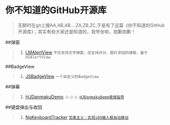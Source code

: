 # 你不知道的GitHub开源库
> 无聊时在git上搜AA,AB,AB....ZA,ZB,ZC,于是有了这篇《你不知道的GitHub开源库》；其实有些大家还是知道的，我夸张啦，抱歉抱歉！

##弹窗
> 1. [LMAlertView](https://github.com/lmcd/LMAlertView)   `不仅支持文字弹窗，还支持评分，图片添加的弹窗，基于UIAlertView`

##BadgeView
> 1. [JSBadgeView](https://github.com/JaviSoto/JSBadgeView)  `一个自定义的BadgeView`

##弹幕
> 1. [HJDanmakuDemo](https://github.com/panghaijiao/HJDanmakuDemo)
   ☺☺☺ [`HJDanmakuDemo使用指导`](http://www.olinone.com/?p=186#comment-1259)

##键盘弹出与收回
> 1. [NgKeyboardTracker](https://github.com/meiwin/NgKeyboardTracker)
> [`完美主义：实现iOS输入框自动移动`](http://www.cocoachina.com/ios/20150922/13521.html)



